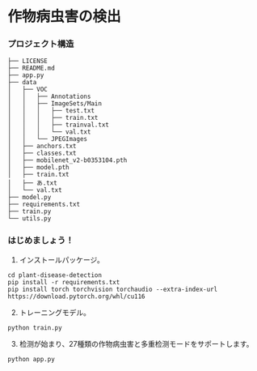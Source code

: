 # 作物病虫害の検出

### プロジェクト構造
```text
├── LICENSE
├── README.md
├── app.py
├── data
│   ├── VOC
│   │   ├── Annotations
│   │   ├── ImageSets/Main
│   │   │   ├── test.txt
│   │   │   ├── train.txt
│   │   │   ├── trainval.txt
│   │   │   └── val.txt
│   │   └── JPEGImages
│   ├── anchors.txt
│   ├── classes.txt
│   ├── mobilenet_v2-b0353104.pth
│   ├── model.pth
│   ├── train.txt
│   ├── あ.txt
│   └── val.txt
├── model.py
├── requirements.txt
├── train.py
└── utils.py
```

### はじめましょう！

1. インストールパッケージ。
```shell
cd plant-disease-detection
pip install -r requirements.txt
pip install torch torchvision torchaudio --extra-index-url https://download.pytorch.org/whl/cu116
```

2. トレーニングモデル。
```shell
python train.py
```

3. 检测が始まり、27種類の作物病虫害と多重检测モードをサポートします。
```shell
python app.py
```